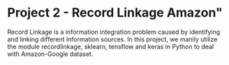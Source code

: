 # Project 2 - Record Linkage Amazon"


Record Linkage is a information integration problem caused by identifying and linking different information sources. In this project, we manily utilize the module recordlinkage, sklearn, tensflow and keras in Python to deal with Amazon-Google dataset. 
